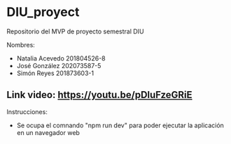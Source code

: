 # DIU_proyect
Repositorio del MVP de proyecto semestral DIU

Nombres:
  - Natalia Acevedo 201804526-8
  - José González 202073587-5
  - Simón Reyes 201873603-1

Link video: https://youtu.be/pDluFzeGRiE
  -
Instrucciones:
  - Se ocupa el comnando "npm run dev" para poder ejecutar la aplicación en un navegador web
  
